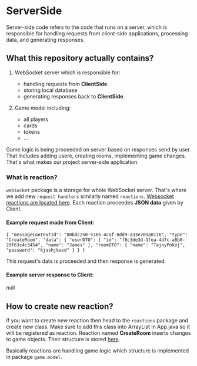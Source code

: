 # ServerSide
Server-side code refers to the code that runs on a server, which is responsible for handling requests from client-side applications, processing data, and generating responses. 

## What this repository actually contains?
1. WebSocket server which is responsible for:
   * handling requests from **ClientSide**.
   * storing local database
   * generating responses back to **ClientSide**.

2. Game model including:
   * all players
   * cards
   * tokens
   * ...

Game logic is being proceeded on server based on responses send by user. That includes adding usere, creating rooms, implementing game changes.
That's what makes our project server-side application.


### What is reaction?
`websocket` package is a storage for whole WebSocket server. That's where we add new `request handlers` similarly named `reactions`. [Websocket reactions are located here](src/main/java/com/githib/splendor_mobile_game/websocket/handlers/reactions).
Each reaction proceedes **JSON data** given by Client. 

#### Example request made from Client:

`
{
  "messageContextId": "80bdc250-5365-4caf-8dd9-a33e709a0116",
  "type": "CreateRoom",
  "data": {
    "userDTO": {
      "id": "f8c3de3d-1fea-4d7c-a8b0-29f63c4c3454",
      "name": "James"
    },
    "roomDTO": {
      "name": "TajnyPokoj",
      "password": "kjashjkasd"
    }
  }
}
`

This request's data is proceeded and then response is generated.

#### Example server response to Client:

null

## How to create new reaction?
If you want to create new reaction then head to the `reactions` package and create new class. Make sure to add this class into ArrayList in App.java so it will be registered as reaction.
Reaction named **CreateRoom** inserts changes to game objects. Their structure is stored [here](src/main/java/com/githib/splendor_mobile_game/game/model).

Basically reactions are handling game logic which structure is implemented in package `game.model`.
